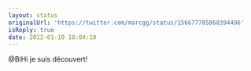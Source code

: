 ```yaml
---
layout: status
originalUrl: 'https://twitter.com/marcgg/status/156677705868394496'
isReply: true
date: 2012-01-10 10:04:10
---
```


@BiHi je suis découvert!
